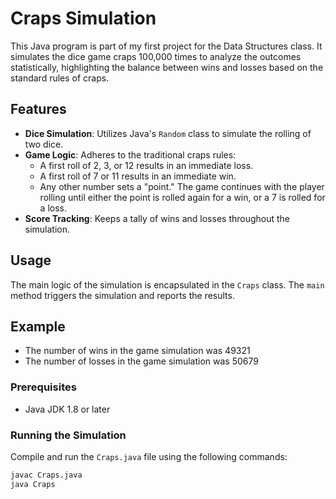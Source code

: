 
# Craps Simulation

This Java program is part of my first project for the Data Structures class. It simulates the dice game craps 100,000 times to analyze the outcomes statistically, highlighting the balance between wins and losses based on the standard rules of craps.

## Features

- **Dice Simulation**: Utilizes Java's `Random` class to simulate the rolling of two dice.
- **Game Logic**: Adheres to the traditional craps rules:
  - A first roll of 2, 3, or 12 results in an immediate loss.
  - A first roll of 7 or 11 results in an immediate win.
  - Any other number sets a "point." The game continues with the player rolling until either the point is rolled again for a win, or a 7 is rolled for a loss.
- **Score Tracking**: Keeps a tally of wins and losses throughout the simulation.

## Usage

The main logic of the simulation is encapsulated in the `Craps` class. The `main` method triggers the simulation and reports the results.
## Example
- The number of wins in the game simulation was 49321
- The number of losses in the game simulation was 50679




### Prerequisites

- Java JDK 1.8 or later

### Running the Simulation

Compile and run the `Craps.java` file using the following commands:

```bash
javac Craps.java
java Craps
